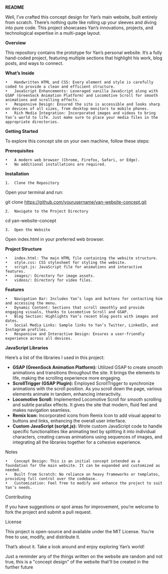 **README**

Well, I’ve crafted this concept design for Yan’s main website, built entirely from scratch. There’s nothing quite like rolling up your sleeves and diving into pure code. This project showcases Yan’s innovations, projects, and technological expertise in a multi-page layout.

**Overview**

This repository contains the prototype for Yan’s personal website. It’s a fully hand-coded project, featuring multiple sections that highlight his work, blog posts, and ways to connect.

**What’s Inside**

	•	Handwritten HTML and CSS: Every element and style is carefully coded to provide a clean and efficient structure.
	•	JavaScript Enhancements: Leveraged vanilla JavaScript along with GSAP (GreenSock Animation Platform) and Locomotive Scroll for smooth animations and scrolling effects.
	•	Responsive Design: Ensured the site is accessible and looks sharp on devices of all sizes, from desktop monitors to mobile phones.
	•	Rich Media Integration: Incorporated images and videos to bring Yan’s world to life. Just make sure to place your media files in the appropriate directories.

**Getting Started**

To explore this concept site on your own machine, follow these steps:

**Prerequisites**

	•	A modern web browser (Chrome, Firefox, Safari, or Edge).
	•	No additional installations are required.

**Installation**

	1.	Clone the Repository
Open your terminal and run:

git clone https://github.com/yourusername/yan-website-concept.git


	2.	Navigate to the Project Directory

cd yan-website-concept


	3.	Open the Website
Open index.html in your preferred web browser.

**Project Structure**


	•	index.html: The main HTML file containing the website structure.
	•	style.css: CSS stylesheet for styling the website.
	•	script.js: JavaScript file for animations and interactive features.
	•	images/: Directory for image assets.
	•	videos/: Directory for video files.

**Features**

	•	Navigation Bar: Includes Yan’s logo and buttons for contacting him and accessing the menu.
	•	Dynamic Content: Sections that scroll smoothly and provide engaging visuals, thanks to Locomotive Scroll and GSAP.
	•	Blog Section: Highlights Yan’s recent blog posts with images and dates.
	•	Social Media Links: Sample links to Yan’s Twitter, LinkedIn, and Instagram profiles.
	•	Responsive and Interactive Design: Ensures a user-friendly experience across all devices.

**JavaScript Libraries**

Here’s a list of the libraries I used in this project:
-	**GSAP (GreenSock Animation Platform):** Utilized GSAP to create smooth animations and transitions throughout the site. It brings the elements to life, making the scrolling experience more engaging.
-	**ScrollTrigger (GSAP Plugin):** Employed ScrollTrigger to synchronize animations with the scroll position. As you scroll down the page, various elements animate in tandem, enhancing interactivity.
-	**Locomotive Scroll:** Implemented Locomotive Scroll for smooth scrolling and subtle parallax effects. It gives the site that modern, fluid feel and makes navigation seamless.
-	**Remix Icon:** Incorporated icons from Remix Icon to add visual appeal to buttons and links, enhancing the overall user interface.
-	**Custom JavaScript (script.js):** Wrote custom JavaScript code to handle specific functionalities like animating text by splitting it into individual characters, creating canvas animations using sequences of images, and integrating all the libraries together for a cohesive experience.

Notes

	•	Concept Design: This is an initial concept intended as a foundation for the main website. It can be expanded and customized as needed.
	•	Built from Scratch: No reliance on heavy frameworks or templates, providing full control over the codebase.
	•	Customization: Feel free to modify and enhance the project to suit Yan’s needs.

Contributing

If you have suggestions or spot areas for improvement, you’re welcome to fork the project and submit a pull request.

License

This project is open-source and available under the MIT License. You’re free to use, modify, and distribute it.

That’s about it. Take a look around and enjoy exploring Yan’s world!


Just a reminder any of the things written on the website are random and not true, this is a "concept design" of the website that'll be created in the further future
